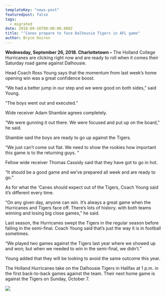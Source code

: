 ```yaml
---
templateKey: "news-post"
featuredpost: false
tags:
  - migrated
date: 2018-09-26T00:00:00.000Z
title: "‘Canes prepare to face Dalhousie Tigers in AFL game"
author: Bryce Doiron
---
```


**Wednesday, September 26, 2018. Charlottetown –** The Holland College Hurricanes are clicking right now and are ready to roll when it comes their Saturday road game against Dalhousie.

Head Coach Ross Young says that the momentum from last week’s home opening win was a great confidence boost.

“We had a better jump in our step and we were good on both sides,” said Young.

“The boys went out and executed.”

Wide receiver Adam Shambie agrees completely.

“We were gunning it out there. We were focused and put up on the board,” he said.

Shambie said the boys are ready to go up against the Tigers.

“We just can’t come out flat. We need to show the rookies how important this game is to the returning guys. “

Fellow wide receiver Thomas Cassidy said that they have got to go in hot.

“It should be a good game and we’ve prepared all week and are ready to go.”

As for what the ‘Canes should expect out of the Tigers, Coach Young said it’s different every time.

“On any given day, anyone can win. It’s always a great game when the Hurricanes and Tigers face off. There’s lots of history. with both teams winning and losing big close games,” he said.

Last season, the Hurricanes swept the Tigers in the regular season before falling in the semi-final. Coach Young said that’s just the way it is in football sometimes.

“We played two games against the Tigers last year where we showed up and won; but when we needed to win in the semi-final, we didn’t.”

Young added that they will be looking to avoid the same outcome this year.

The Holland Hurricanes take on the Dalhousie Tigers in Halifax at 1 p.m. in the first back-to-back games against the team. Their next home game is against the Tigers on Sunday, October 7.


![](/img/posts/2018-09-26.jpg)
